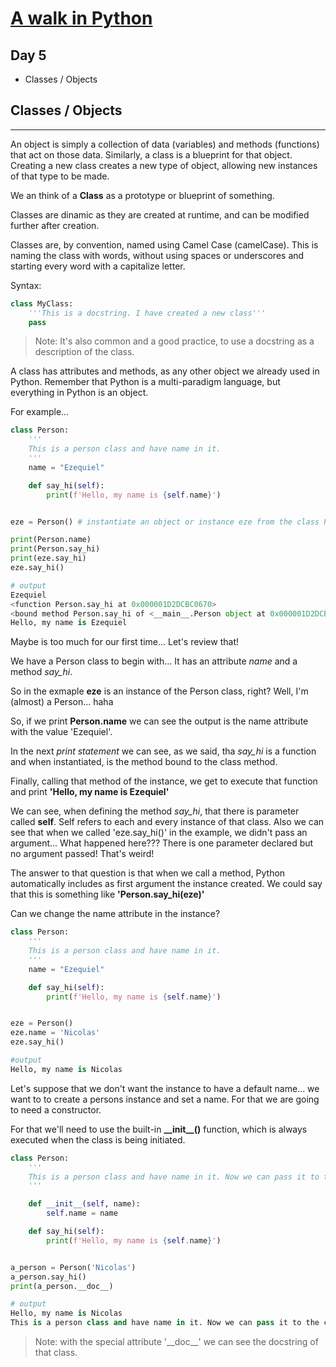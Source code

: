 # [A walk in Python](/README.md)

## Day 5

* Classes / Objects

## **Classes / Objects**

___

An object is simply a collection of data (variables) and methods (functions) that act on those data. Similarly, a class is a blueprint for that object. Creating a new class creates a new type of object, allowing new instances of that type to be made.

We an think of a **Class** as a prototype or blueprint of something.

Classes are dinamic as they are created at runtime, and can be modified further after creation.

Classes are, by convention, named using Camel Case (camelCase). This is naming the class with words, without using spaces or underscores and starting every word with a capitalize letter.

Syntax:

```python
class MyClass:
    '''This is a docstring. I have created a new class'''
    pass
```

> Note: It's also common and a good practice, to use a docstring as a description of the class.

A class has attributes and methods, as any other object we already used in Python. Remember that Python is a multi-paradigm language, but everything in Python is an object.

For example...

```python
class Person:
    '''
    This is a person class and have name in it.
    '''
    name = "Ezequiel"

    def say_hi(self):
        print(f'Hello, my name is {self.name}')


eze = Person() # instantiate an object or instance eze from the class Person

print(Person.name)
print(Person.say_hi)
print(eze.say_hi)
eze.say_hi()

# output
Ezequiel
<function Person.say_hi at 0x000001D2DCBC0670>
<bound method Person.say_hi of <__main__.Person object at 0x000001D2DCBADFD0>>
Hello, my name is Ezequiel
```

Maybe is too much for our first time... Let's review that!

We have a Person class to begin with... It has an attribute *name* and a method *say_hi*.

So in the exmaple **eze** is an instance of the Person class, right? Well, I'm (almost) a Person... haha

So, if we print **Person.name** we can see the output is the name attribute with the value 'Ezequiel'.

In the next *print statement* we can see, as we said, tha *say_hi* is a function and when instantiated, is the method bound to the class method.

Finally, calling that method of the instance, we get to execute that function and print **'Hello, my name is Ezequiel'**

We can see, when defining the method *say_hi*, that there is parameter called **self**.
Self refers to each and every instance of that class.  Also we can see that when we called 'eze.say_hi()' in the example, we didn't pass an argument... What happened here??? There is one parameter declared but no argument passed! That's weird!

The answer to that question is that when we call a method, Python automatically includes as first argument the instance created. We could say that this is something like **'Person.say_hi(eze)'**

Can we change the name attribute in the instance?

```python
class Person:
    '''
    This is a person class and have name in it.
    '''
    name = "Ezequiel"

    def say_hi(self):
        print(f'Hello, my name is {self.name}')


eze = Person()
eze.name = 'Nicolas'
eze.say_hi()

#output
Hello, my name is Nicolas
```

Let's suppose that we don't want the instance to have a default name... we want to to create a persons instance and set a name. For that we are going to need a constructor.

For that we'll need to use the built-in **\_\_init__()** function, which is always executed when the class is being initiated.

```python
class Person:
    '''
    This is a person class and have name in it. Now we can pass it to the constructor!.
    '''

    def __init__(self, name):
        self.name = name

    def say_hi(self):
        print(f'Hello, my name is {self.name}')


a_person = Person('Nicolas')
a_person.say_hi()
print(a_person.__doc__)

# output
Hello, my name is Nicolas
This is a person class and have name in it. Now we can pass it to the constructor!.
```

> Note: with the special attribute '\_\_doc__'  we can see the docstring of that class.
